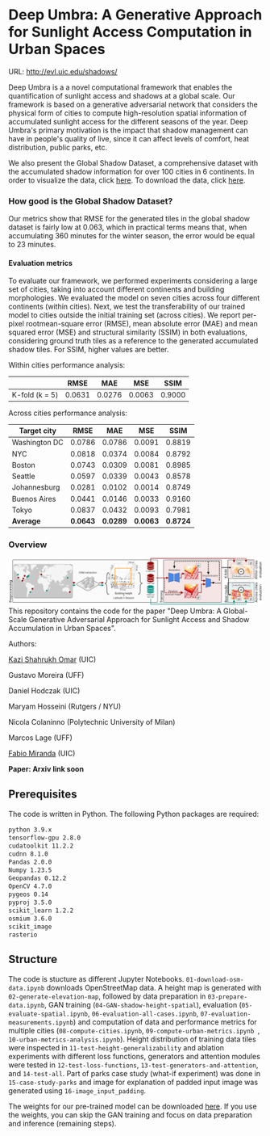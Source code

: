 
# Deep Umbra: A Generative Approach for Sunlight Access Computation in Urban Spaces

URL: http://evl.uic.edu/shadows/

Deep Umbra is a a novel computational framework that enables the quantification of sunlight access and shadows at a global scale. Our framework is based on a generative adversarial network that considers the physical form of cities to compute high-resolution spatial information of accumulated sunlight access for the different seasons of the year. Deep Umbra's primary motivation is the impact that shadow management can have in people's quality of live, since it can affect levels of comfort, heat distribution, public parks, etc.

We also present the Global Shadow Dataset, a comprehensive dataset with the accumulated shadow information for over 100 cities in 6 continents. In order to visualize the data, click [here](http://evl.uic.edu/shadows/map/). To download the data, click [here](http://evl.uic.edu/shadows/).

### How good is the Global Shadow Dataset?

Our metrics show that RMSE for the generated tiles in the global shadow dataset is fairly low at 0.063, which in practical terms means that, when accumulating 360 minutes for the winter season, the error would be equal to 23 minutes.

#### Evaluation metrics

To evaluate our framework, we performed experiments considering a large set of cities, taking into account different continents and building morphologies. We evaluated the model on seven cities across four different continents (within cities). Next, we test the transferability of our trained model to cities outside the initial training set (across cities). We report per-pixel rootmean-square error (RMSE), mean absolute error (MAE) and mean squared error (MSE) and structural similarity (SSIM) in both evaluations, considering ground truth tiles as a reference to the generated accumulated shadow tiles. For SSIM, higher values are better.

Within cities performance analysis:

|                |  RMSE   |   MAE   |   MSE   |   SSIM   |
| -------------- | :-----: | :-----: | :-----: |  :-----: |
| K-fold (k = 5) | 0.0631  | 0.0276  | 0.0063  |  0.9000  |

Across cities performance analysis:

| Target city   |    RMSE    |     MAE    |     MSE    |     SSIM    |
| ------------- | :---------:| :---------:| :---------:| :---------: |
| Washington DC |   0.0786   |   0.0786   |   0.0091   |    0.8819   |
| NYC           |   0.0818   |   0.0374   |   0.0084   |    0.8792   |
| Boston        |   0.0743   |   0.0309   |   0.0081   |    0.8985   |
| Seattle       |   0.0597   |   0.0339   |   0.0043   |    0.8578   |
| Johannesburg  |   0.0281   |   0.0102   |   0.0014   |    0.8749   |
| Buenos Aires  |   0.0441   |   0.0146   |   0.0033   |    0.9160   |
| Tokyo         |   0.0837   |   0.0432   |   0.0093   |    0.7981   |
| **Average**   | **0.0643** | **0.0289** | **0.0063** |  **0.8724** |

### Overview
![Overview of Deep Umbra](overview.png)
This repository contains the code for the paper "Deep Umbra: A Global-Scale Generative Adversarial Approach for Sunlight Access and Shadow Accumulation in Urban Spaces".

Authors:

[Kazi Shahrukh Omar](https://komar41.github.io) (UIC)

Gustavo Moreira (UFF)

Daniel Hodczak (UIC)

Maryam Hosseini (Rutgers / NYU)

Nicola Colaninno (Polytechnic University of Milan)

Marcos Lage (UFF)

[Fabio Miranda](https://fmiranda.me) (UIC)

**Paper: Arxiv link soon**

## Prerequisites

The code is written in Python. The following Python packages are required:

```
python 3.9.x
tensorflow-gpu 2.8.0
cudatoolkit 11.2.2
cudnn 8.1.0
Pandas 2.0.0
Numpy 1.23.5
Geopandas 0.12.2
OpenCV 4.7.0
pygeos 0.14
pyproj 3.5.0
scikit_learn 1.2.2
osmium 3.6.0
scikit_image
rasterio
```

## Structure

The code is stucture as different Jupyter Notebooks. `01-download-osm-data.ipynb` downloads OpenStreetMap data. A height map is generated with `02-generate-elevation-map`, followed by data preparation in `03-prepare-data.ipynb`, GAN training (`04-GAN-shadow-height-spatial`), evaluation (`05-evaluate-spatial.ipynb`, `06-evaluation-all-cases.ipynb`, `07-evaluation-measurements.ipynb`) and computation of data and performance metrics for multiple cities (`08-compute-cities.ipynb`, `09-compute-urban-metrics.ipynb `, `10-urban-metrics-analysis.ipynb`). Height distribution of training data tiles were inspected in `11-test-height-generalizability` and ablation experiments with different loss functions, generators and attention modules were tested in `12-test-loss-functions`, `13-test-generators-and-attention`, and `14-test-all`. Part of parks case study (what-if experiment) was done in `15-case-study-parks` and image for explanation of padded input image was generated using `16-image_input_padding`.

The weights for our pre-trained model can be downloaded [here](https://drive.google.com/file/d/1DoCpba4L7AlG7ZTvBDXwsLxltLm3ezgH/view?usp=sharing). If you use the weights, you can skip the GAN training and focus on data preparation and inference (remaining steps).

